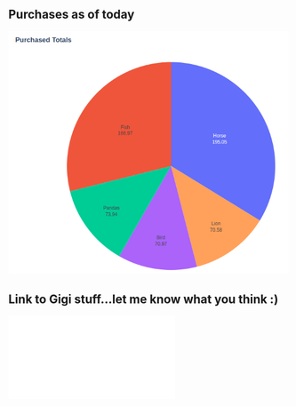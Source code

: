## Purchases as of today

![pie-chart](assets/images/purchases.png)

## Link to Gigi stuff...let me know what you think :)
![Gigi's List](index.html)
